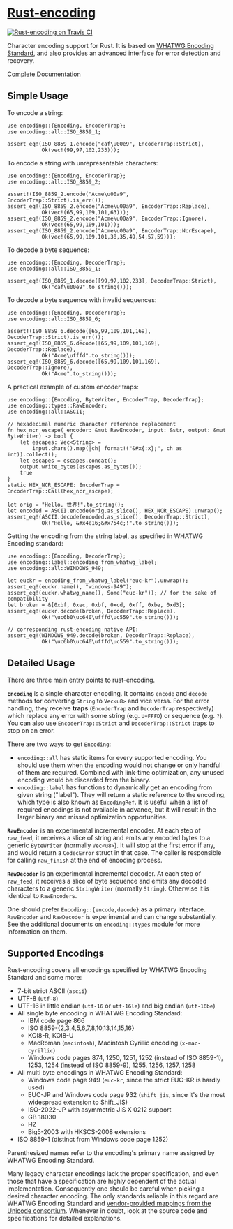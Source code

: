 [Rust-encoding][doc]
====================

[![Rust-encoding on Travis CI][travis-image]][travis]

[travis-image]: https://travis-ci.org/lifthrasiir/rust-encoding.png
[travis]: https://travis-ci.org/lifthrasiir/rust-encoding

Character encoding support for Rust.
It is based on [WHATWG Encoding Standard](http://encoding.spec.whatwg.org/),
and also provides an advanced interface for error detection and recovery.

[Complete Documentation][doc]

[doc]: http://www.rust-ci.org/lifthrasiir/rust-encoding/doc/encoding/

## Simple Usage

To encode a string:

~~~~ {.rust}
use encoding::{Encoding, EncoderTrap};
use encoding::all::ISO_8859_1;

assert_eq!(ISO_8859_1.encode("caf\u00e9", EncoderTrap::Strict),
           Ok(vec!(99,97,102,233)));
~~~~

To encode a string with unrepresentable characters:

~~~~ {.rust}
use encoding::{Encoding, EncoderTrap};
use encoding::all::ISO_8859_2;

assert!(ISO_8859_2.encode("Acme\u00a9", EncoderTrap::Strict).is_err());
assert_eq!(ISO_8859_2.encode("Acme\u00a9", EncoderTrap::Replace),
           Ok(vec!(65,99,109,101,63)));
assert_eq!(ISO_8859_2.encode("Acme\u00a9", EncoderTrap::Ignore),
           Ok(vec!(65,99,109,101)));
assert_eq!(ISO_8859_2.encode("Acme\u00a9", EncoderTrap::NcrEscape),
           Ok(vec!(65,99,109,101,38,35,49,54,57,59)));
~~~~

To decode a byte sequence:

~~~~ {.rust}
use encoding::{Encoding, DecoderTrap};
use encoding::all::ISO_8859_1;

assert_eq!(ISO_8859_1.decode([99,97,102,233], DecoderTrap::Strict),
           Ok("caf\u00e9".to_string()));
~~~~

To decode a byte sequence with invalid sequences:

~~~~ {.rust}
use encoding::{Encoding, DecoderTrap};
use encoding::all::ISO_8859_6;

assert!(ISO_8859_6.decode([65,99,109,101,169], DecoderTrap::Strict).is_err());
assert_eq!(ISO_8859_6.decode([65,99,109,101,169], DecoderTrap::Replace),
           Ok("Acme\ufffd".to_string()));
assert_eq!(ISO_8859_6.decode([65,99,109,101,169], DecoderTrap::Ignore),
           Ok("Acme".to_string()));
~~~~

A practical example of custom encoder traps:

~~~~ {.rust}
use encoding::{Encoding, ByteWriter, EncoderTrap, DecoderTrap};
use encoding::types::RawEncoder;
use encoding::all::ASCII;

// hexadecimal numeric character reference replacement
fn hex_ncr_escape(_encoder: &mut RawEncoder, input: &str, output: &mut ByteWriter) -> bool {
    let escapes: Vec<String> =
        input.chars().map(|ch| format!("&#x{:x};", ch as int)).collect();
    let escapes = escapes.concat();
    output.write_bytes(escapes.as_bytes());
    true
}
static HEX_NCR_ESCAPE: EncoderTrap = EncoderTrap::Call(hex_ncr_escape);

let orig = "Hello, 世界!".to_string();
let encoded = ASCII.encode(orig.as_slice(), HEX_NCR_ESCAPE).unwrap();
assert_eq!(ASCII.decode(encoded.as_slice(), DecoderTrap::Strict),
           Ok("Hello, &#x4e16;&#x754c;!".to_string()));
~~~~

Getting the encoding from the string label, as specified in WHATWG Encoding standard:

~~~~ {.rust}
use encoding::{Encoding, DecoderTrap};
use encoding::label::encoding_from_whatwg_label;
use encoding::all::WINDOWS_949;

let euckr = encoding_from_whatwg_label("euc-kr").unwrap();
assert_eq!(euckr.name(), "windows-949");
assert_eq!(euckr.whatwg_name(), Some("euc-kr")); // for the sake of compatibility
let broken = &[0xbf, 0xec, 0xbf, 0xcd, 0xff, 0xbe, 0xd3];
assert_eq!(euckr.decode(broken, DecoderTrap::Replace),
           Ok("\uc6b0\uc640\ufffd\uc559".to_string()));

// corresponding rust-encoding native API:
assert_eq!(WINDOWS_949.decode(broken, DecoderTrap::Replace),
           Ok("\uc6b0\uc640\ufffd\uc559".to_string()));
~~~~

## Detailed Usage

There are three main entry points to rust-encoding.

**`Encoding`** is a single character encoding.
It contains `encode` and `decode` methods for converting `String` to `Vec<u8>` and vice versa.
For the error handling, they receive **traps** (`EncoderTrap` and `DecoderTrap` respectively)
which replace any error with some string (e.g. `U+FFFD`) or sequence (e.g. `?`).
You can also use `EncoderTrap::Strict` and `DecoderTrap::Strict` traps to stop on an error.

There are two ways to get `Encoding`:

* `encoding::all` has static items for every supported encoding.
  You should use them when the encoding would not change or only handful of them are required.
  Combined with link-time optimization, any unused encoding would be discarded from the binary.
* `encoding::label` has functions to dynamically get an encoding from given string ("label").
  They will return a static reference to the encoding, which type is also known as `EncodingRef`.
  It is useful when a list of required encodings is not available in advance,
  but it will result in the larger binary and missed optimization opportunities.

**`RawEncoder`** is an experimental incremental encoder.
At each step of `raw_feed`, it receives a slice of string
and emits any encoded bytes to a generic `ByteWriter` (normally `Vec<u8>`).
It will stop at the first error if any, and would return a `CodecError` struct in that case.
The caller is responsible for calling `raw_finish` at the end of encoding process.

**`RawDecoder`** is an experimental incremental decoder.
At each step of `raw_feed`, it receives a slice of byte sequence
and emits any decoded characters to a generic `StringWriter` (normally `String`).
Otherwise it is identical to `RawEncoder`s.

One should prefer `Encoding::{encode,decode}` as a primary interface.
`RawEncoder` and `RawDecoder` is experimental and can change substantially.
See the additional documents on `encoding::types` module for more information on them.

## Supported Encodings

Rust-encoding covers all encodings specified by WHATWG Encoding Standard and some more:

* 7-bit strict ASCII (`ascii`)
* UTF-8 (`utf-8`)
* UTF-16 in little endian (`utf-16` or `utf-16le`) and big endian (`utf-16be`)
* All single byte encoding in WHATWG Encoding Standard:
    * IBM code page 866
    * ISO 8859-{2,3,4,5,6,7,8,10,13,14,15,16}
    * KOI8-R, KOI8-U
    * MacRoman (`macintosh`), Macintosh Cyrillic encoding (`x-mac-cyrillic`)
    * Windows code pages 874, 1250, 1251, 1252 (instead of ISO 8859-1), 1253,
      1254 (instead of ISO 8859-9), 1255, 1256, 1257, 1258
* All multi byte encodings in WHATWG Encoding Standard:
    * Windows code page 949 (`euc-kr`, since the strict EUC-KR is hardly used)
    * EUC-JP and Windows code page 932 (`shift_jis`,
      since it's the most widespread extension to Shift_JIS)
    * ISO-2022-JP with asymmetric JIS X 0212 support
    * GB 18030
    * HZ
    * Big5-2003 with HKSCS-2008 extensions
* ISO 8859-1 (distinct from Windows code page 1252)

Parenthesized names refer to the encoding's primary name assigned by WHATWG Encoding Standard.

Many legacy character encodings lack the proper specification,
and even those that have a specification are highly dependent of the actual implementation.
Consequently one should be careful when picking a desired character encoding.
The only standards reliable in this regard are WHATWG Encoding Standard and
[vendor-provided mappings from the Unicode consortium](http://www.unicode.org/Public/MAPPINGS/).
Whenever in doubt, look at the source code and specifications for detailed explanations.
